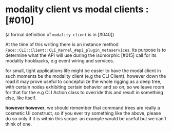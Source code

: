 # modality client vs modal clients :[#010]

(a formal definition of `modality client` is in [#040])

At the time of this writing there is an instance method
`Face::CLI::Client::CLI_Kernel_#api_plugin_metaservices`. its purpose is to determine
what the API will use during the isomorphic [#015] call for its modality
hookbacks, e.g event wiring and services.

for small, tight applications life might be easier to have the modal client
in such moments be the modality client (e.g the CLI Client). however down the
road it may prove useful to conceptulize the whole rigging as a deep tree, with
certain nodes exhibiting certain behavior and so on; so we leave room for that
for the e.g CLI Action class to override this and result in something
else, like itself.

**however however**, we should remember that command trees are really a
cosmetic UI construct, so if you ever try something like the above, please
do so only if it is within this scope. an example would be useful but we
can't think of one.
